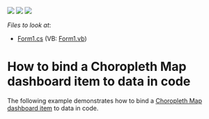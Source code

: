 <!-- default badges list -->
![](https://img.shields.io/endpoint?url=https://codecentral.devexpress.com/api/v1/VersionRange/128580787/13.2.5%2B)
[![](https://img.shields.io/badge/Open_in_DevExpress_Support_Center-FF7200?style=flat-square&logo=DevExpress&logoColor=white)](https://supportcenter.devexpress.com/ticket/details/E5010)
[![](https://img.shields.io/badge/📖_How_to_use_DevExpress_Examples-e9f6fc?style=flat-square)](https://docs.devexpress.com/GeneralInformation/403183)
<!-- default badges end -->
<!-- default file list -->
*Files to look at*:

* [Form1.cs](./CS/Dashboard_CreateChoroplethMap/Form1.cs) (VB: [Form1.vb](./VB/Dashboard_CreateChoroplethMap/Form1.vb))
<!-- default file list end -->
# How to bind a Choropleth Map dashboard item to data in code


<p>The following example demonstrates how to bind a <a href="https://documentation.devexpress.com/#Dashboard/CustomDocument16487">Choropleth Map dashboard item</a> to data in code.</p>

<br/>


